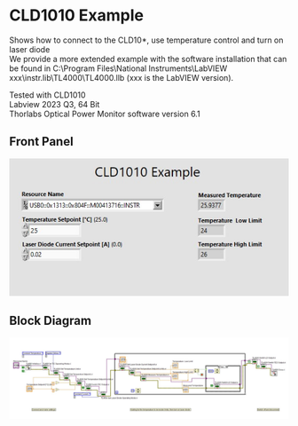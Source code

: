 # CLD1010 Example
Shows how to connect to the CLD10*, use temperature control and turn on laser diode\
We provide a more extended example with the software installation that can be found in C:\Program Files\National Instruments\LabVIEW xxx\instr.lib\TL4000\TL4000.llb (xxx is the LabVIEW version).

Tested with CLD1010\
Labview 2023 Q3, 64 Bit\
Thorlabs Optical Power Monitor software version 6.1 
 
## Front Panel
![Front Panel](CLD1010_FrontPanel.jpg)

## Block Diagram
![Block Diagram](CLD1010_BlockDiagram.jpg)



